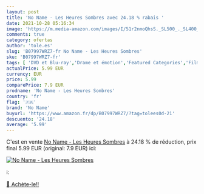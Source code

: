 ```yaml
---
layout: post
title: 'No Name - Les Heures Sombres avec 24.18 % rabais '
date: 2021-10-28 05:16:34
image: 'https://m.media-amazon.com/images/I/51r2nmoQhsS._SL500_._SL400_.jpg'
comments: true
category: ofertas
author: 'tole.es'
slug: 'B07997WRZ7-fr No Name - Les Heures Sombres'
sku: 'B07997WRZ7-fr'
tags: [ 'DVD et Blu-ray','Drame et émotion','Featured Categories','Films','Histoire','no name', ]
actualPrice: 5.99 EUR
currency: EUR
price: 5.99
comparePrice: 7.9 EUR
prodname: 'No Name - Les Heures Sombres'
country: 'fr'
flag: '🇫🇷'
brand: 'No Name'
buyurl: 'https://www.amazon.fr/dp/B07997WRZ7/?tag=tolees0d-21'
descuento: '24.18'
average: '5.99'
---
```


C'est en vente [No Name - Les Heures Sombres](https://www.amazon.fr/dp/B07997WRZ7/?tag=tolees0d-21)  à  24.18 % de réduction, prix final  5.99 EUR (original: 7.9 EUR) ici:

[![No Name - Les Heures Sombres](https://m.media-amazon.com/images/I/51r2nmoQhsS._SL500_._SL400_.jpg)](https://www.amazon.fr/dp/B07997WRZ7/?tag=tolees0d-21)

ℹ️:


[🛒 Achète-le!!](https://www.amazon.fr/dp/B07997WRZ7/?tag=tolees0d-21)
